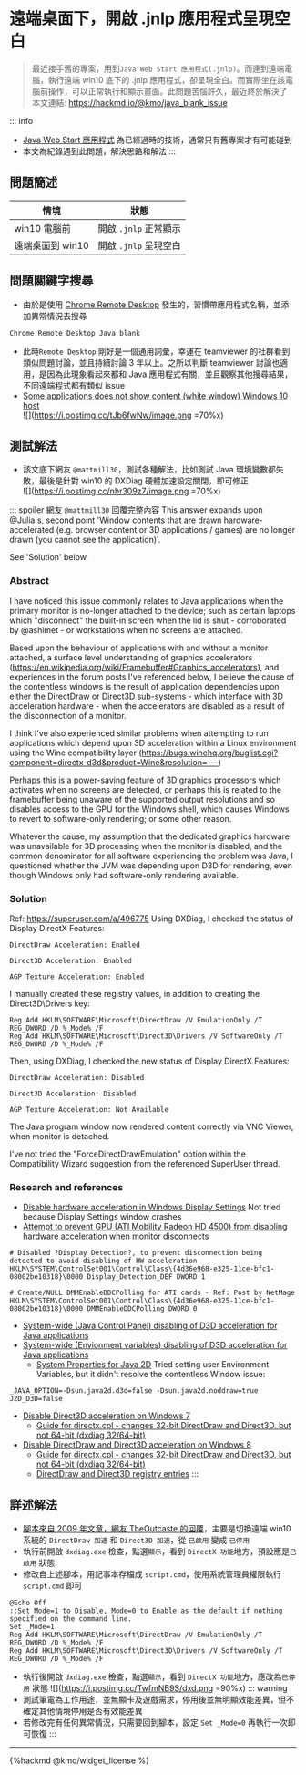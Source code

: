 # 遠端桌面下，開啟 .jnlp 應用程式呈現空白

> 最近接手舊的專案，用到`Java Web Start 應用程式(.jnlp)`。而連到遠端電腦，執行遠端 win10 底下的 .jnlp 應用程式，卻呈現全白。而實際坐在該電腦前操作，可以正常執行和顯示畫面。此問題苦惱許久，最近終於解決了  
本文連結: https://hackmd.io/@kmo/java_blank_issue  

::: info 
- [Java Web Start 應用程式](https://en.wikipedia.org/wiki/Java_Web_Start) 為已經過時的技術，通常只有舊專案才有可能碰到  
- 本文為紀錄遇到此問題，解決思路和解法
::: 

## 問題簡述


| 情境             | 狀態                   |
| ---------------- | ---------------------- |
| win10 電腦前     | 開啟 `.jnlp` 正常顯示 |
| 遠端桌面到 win10 | 開啟 `.jnlp` 呈現空白 |


## 問題關鍵字搜尋
- 由於是使用 [Chrome Remote Desktop](https://remotedesktop.google.com) 發生的，習慣帶應用程式名稱，並添加異常情況去搜尋

```bash=
Chrome Remote Desktop Java blank
```
- 此時`Remote Desktop` 剛好是一個通用詞彙，幸運在 teamviewer 的社群看到類似問題討論，並且持續討論 3 年以上。之所以判斷 teamviewer 討論也適用，是因為此現象看起來都和 Java 應用程式有關，並且觀察其他搜尋結果，不同遠端程式都有類似 issue
- [Some applications does not show content (white window) Windows 10 host](https://community.teamviewer.com/English/discussion/10718/some-applications-does-not-show-content-white-window-windows-10-host)  
![](https://i.postimg.cc/tJb6fwNw/image.png =70%x)

## 測試解法
- 該文底下網友 `@mattmill30`，測試各種解法，比如測試 Java 環境變數都失敗，最後是針對 win10 的 DXDiag 硬體加速設定關閉，即可修正  
![](https://i.postimg.cc/nhr309z7/image.png =70%x)

::: spoiler 網友 `@mattmill30` 回覆完整內容
This answer expands upon @Julia's, second point 'Window contents that are drawn hardware-accelerated (e.g. browser content or 3D applications / games) are no longer drawn (you cannot see the application)'.

See 'Solution' below.

### Abstract
I have noticed this issue commonly relates to Java applications when the primary monitor is no-longer attached to the device; such as certain laptops which "disconnect" the built-in screen when the lid is shut - corroborated by @ashimet - or workstations when no screens are attached.

Based upon the behaviour of applications with and without a monitor attached, a surface level understanding of graphics accelerators (https://en.wikipedia.org/wiki/Framebuffer#Graphics_accelerators), and experiences in the forum posts I've referenced below, I believe the cause of the contentless windows is the result of application dependencies upon either the DirectDraw or Direct3D sub-systems - which interface with 3D acceleration hardware - when the accelerators are disabled as a result of the disconnection of a monitor.

I think I've also experienced similar problems when attempting to run applications which depend upon 3D acceleration within a Linux environment using the Wine compatibility layer (https://bugs.winehq.org/buglist.cgi?component=directx-d3d&product=Wine&resolution=---)

Perhaps this is a power-saving feature of 3D graphics processors which activates when no screens are detected, or perhaps this is related to the framebuffer being unaware of the supported output resolutions and so disables access to the GPU for the Windows shell, which causes Windows to revert to software-only rendering; or some other reason.

Whatever the cause, my assumption that the dedicated graphics hardware was unavailable for 3D processing when the monitor is disabled, and the common denominator for all software experiencing the problem was Java, I questioned whether the JVM was depending upon D3D for rendering, even though Windows only had software-only rendering available.

### Solution
Ref: https://superuser.com/a/496775
Using DXDiag, I checked the status of Display DirectX Features:
```
DirectDraw Acceleration: Enabled

Direct3D Acceleration: Enabled

AGP Texture Acceleration: Enabled
```
I manually created these registry values, in addition to creating the Direct3D\Drivers key:
```shell=
Reg Add HKLM\SOFTWARE\Microsoft\DirectDraw /V EmulationOnly /T REG_DWORD /D %_Mode% /F
Reg Add HKLM\SOFTWARE\Microsoft\Direct3D\Drivers /V SoftwareOnly /T REG_DWORD /D %_Mode% /F
```
Then, using DXDiag, I checked the new status of Display DirectX Features:
```
DirectDraw Acceleration: Disabled

Direct3D Acceleration: Disabled

AGP Texture Acceleration: Not Available
```
The Java program window now rendered content correctly via VNC Viewer, when monitor is detached.

I've not tried the "ForceDirectDrawEmulation" option within the Compatibility Wizard suggestion from the referenced SuperUser thread.

### Research and references
- [Disable hardware acceleration in Windows Display Settings](https://www.auslogics.com/en/articles/disable-hardware-acceleration-in-windows)
   Not tried because Display Settings window crashes
- [Attempt to prevent GPU (ATI Mobility Radeon HD 4500) from disabling hardware acceleration when monitor disconnects](https://social.technet.microsoft.com/forums/windows/en-us/8a9b5aa7-fe33-4e6d-b39b-8ac80a21fdc2/disable-monitor-off-detection-how?forum=w7itprogeneral)
```
# Disabled ?Display Detection?, to prevent disconnection being detected to avoid disabling of HW acceleration
HKLM\SYSTEM\ControlSet001\Control\Class\{4d36e968-e325-11ce-bfc1-08002be10318}\0000 Display_Detection_DEF DWORD 1

# Create/NULL DMMEnableDDCPolling for ATI cards - Ref: Post by NetMage
HKLM\SYSTEM\ControlSet001\Control\Class\{4d36e968-e325-11ce-bfc1-08002be10318}\0000 DMMEnableDDCPolling DWORD 0
```
- [System-wide (Java Control Panel) disabling of D3D acceleration for Java applications](https://forums.guru3d.com/threads/disable-hardware-acceleration-for-java.296918/#post-4096709)
- [System-wide (Envionment variables) disabling of D3D acceleration for Java applications](https://stackoverflow.com/a/36235217)
  - [System Properties for Java 2D](http://docs.oracle.com/javase/8/docs/technotes/guides/2d/flags.html)
    Tried setting user Environment Variables, but it didn't resolve the contentless Window issue:
```shell=
_JAVA_OPTION=-Dsun.java2d.d3d=false -Dsun.java2d.noddraw=true
J2D_D3D=false
```
- [Disable Direct3D acceleration on Windows 7](https://stackoverflow.com/questions/14497545/how-to-disable-direct3d-acceleration-on-windows-7)
  - [Guide for directx.cpl - changes 32-bit DirectDraw and Direct3D, but not 64-bit (dxdiag 32/64-bit)](https://stackoverflow.com/a/25508331)
- [Disable DirectDraw and Direct3D acceleration on Windows 8](https://superuser.com/questions/495303/how-do-i-disable-directdraw-and-direct3d-acceleration-on-windows-8)
  - [Guide for directx.cpl - changes 32-bit DirectDraw and Direct3D, but not 64-bit (dxdiag 32/64-bit)](https://superuser.com/a/504510)
  - [DirectDraw and Direct3D registry entries](https://superuser.com/a/496775)
:::

## 詳述解法
- [腳本來自 2009 年文章，網友 TheOutcaste 的回覆](https://www.techsupportforum.com/threads/shortcut-batch-file-code-to-disable-direct-draw-acceleration.437584/post-2493259)，主要是切換遠端 win10 系統的 `DirectDraw 加速` 和 `Direct3D 加速`，從 `已啟用` 變成 `已停用`
- 執行前開啟 `dxdiag.exe` 檢查，點選`顯示`，看到 `DirectX 功能`地方，預設應是`已啟用` 狀態
- 修改自上述腳本，用記事本存檔成 `script.cmd`，使用系統管理員權限執行 `script.cmd` 即可
```powershell=
@Echo Off
::Set Mode=1 to Disable, Mode=0 to Enable as the default if nothing specified on the command line.
Set _Mode=1
Reg Add HKLM\SOFTWARE\Microsoft\DirectDraw /V EmulationOnly /T REG_DWORD /D %_Mode% /F
Reg Add HKLM\SOFTWARE\Microsoft\Direct3D\Drivers /V SoftwareOnly /T REG_DWORD /D %_Mode% /F
```
- 執行後開啟 `dxdiag.exe` 檢查，點選`顯示`，看到 `DirectX 功能`地方，應改為`已停用` 狀態
![](https://i.postimg.cc/TwfmNB9S/dxd.png =90%x)
::: warning
- 測試筆電為工作用途，並無顯卡及遊戲需求，停用後並無明顯效能差異，但不確定其他情境停用是否有效能差異
- 若修改完有任何異常情況，只需要回到腳本，設定 `Set _Mode=0` 再執行一次即可恢復
:::
---
{%hackmd @kmo/widget_license %}
